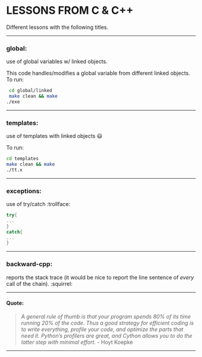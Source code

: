 # LESSONS FROM C & C++

Different lessons with the following titles. 


---
### **global**: 
use of global variables w/ linked objects.

This code handles/modifies a global variable from different linked objects.
To run:

```bash
 cd global/linked 
 make clean && make
./exe
```

---
### **templates**: 
use of templates with linked objects :smiley:

To run:
```bash
cd templates
make clean && make
./tt.x
```

---
### **exceptions**: 
use of try/catch :trollface:
```c++
try{
...
}
catch{
...
}
```

---
### **backward-cpp**: 
reports the stack trace (it would be nice to report the line sentence of *every* call of the chain). :squirrel:


---
#### Quote:
> _A general rule of thumb is that your program spends 80% of its time running 20% of the code. Thus a good strategy for efficient coding is to write everything, profile your code, and optimize the parts that need it. Python’s profilers are great, and Cython allows you to do the latter step with minimal effort._ - Hoyt Koepke

---
